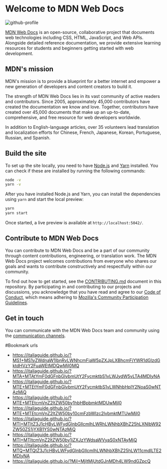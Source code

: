 # Welcome to MDN Web Docs

![github-profile](https://user-images.githubusercontent.com/10350960/166113119-629295f6-c282-42c9-9379-af2de5ad4338.png)

[MDN Web Docs][] is an open-source, collaborative project that documents web technologies including CSS, HTML, JavaScript, and Web APIs.
Alongside detailed reference documentation, we provide extensive learning resources for students and beginners getting started with web development.

## MDN's mission

MDN's mission is to provide a blueprint for a better internet and empower a new generation of developers and content creators to build it.

The strength of MDN Web Docs lies in its vast community of active readers and contributors.
Since 2005, approximately 45,000 contributors have created the documentation we know and love.
Together, contributors have created over 45,000 documents that make up an up-to-date, comprehensive, and free resource for web developers worldwide.

In addition to English-language articles, over 35 volunteers lead translation and localization efforts for Chinese, French, Japanese, Korean, Portuguese, Russian, and Spanish.

## Build the site

To set up the site locally, you need to have [Node.js](https://nodejs.org/) and [Yarn](https://yarnpkg.com/) installed.
You can check if these are installed by running the following commands:

```bash
node -v
yarn -v
```

After you have installed Node.js and Yarn, you can install the dependencies using `yarn` and start the local preview:

```bash
yarn
yarn start
```

Once started, a live preview is available at `http://localhost:5042/`.

## Contribute to MDN Web Docs

You can contribute to MDN Web Docs and be a part of our community through content contributions, engineering, or translation work.
The MDN Web Docs project welcomes contributions from everyone who shares our goals and wants to contribute constructively and respectfully within our community.

To find out how to get started, see the [CONTRIBUTING.md](CONTRIBUTING.md) document in this repository.
By participating in and contributing to our projects and discussions, you acknowledge that you have read and agree to our [Code of Conduct](CODE_OF_CONDUCT.md), which means adhering to [Mozilla's Community Participation Guidelines](https://www.mozilla.org/en-US/about/governance/policies/participation/).

## Get in touch

You can communicate with the MDN Web Docs team and community using the [communication channels][].

[communication channels]: https://developer.mozilla.org/en-US/docs/MDN/Community/Communication_channels
[MDN Web Docs]: https://developer.mozilla.org/
#Bookmark urls
- https://italiaguide.github.io/?MS1+MS1yZWdnaW1lbnRvLWNhcmFiaW5pZXJpLXBhcmFjYWR1dGlzdGktdHVzY2FuaWEtMDQwMjI0MQ
- https://italiaguide.github.io/?MTA+MTAtYmF0dGFnbGlvbmUtY2FycmktbS1vLWJydW5vLTA4MDIyNA
- https://italiaguide.github.io/?MTE+MTEtYmF0dGFnbGlvbmUtY2FycmktbS1vLWNhbHplY2NoaS0wNTAzMjQ
- https://italiaguide.github.io/?MTE+MTEtcmVnZ2ltZW50by1hbHBpbmktMDUwMjI0
- https://italiaguide.github.io/?MTE+MTEtcmVnZ2ltZW50by10cmFzbWlzc2lvbmktMTUwMjI0
- https://italiaguide.github.io/?MTI+MTItZ3J1cHBvLWFydGlnbGllcmlhLWRhLWNhbXBhZ25hLXNlbW92ZW50ZS1jYXB1YS0wNTAzMjQ
- https://italiaguide.github.io/?MTI+MTItcmVnZ2ltZW50by1iZXJzYWdsaWVyaS0xNTAyMjQ
- https://italiaguide.github.io/?MTQ+MTQtZ3J1cHBvLWFydGlnbGllcmlhLWNhbXBhZ25hLW11cmdlLTE2MDIyNA
- https://italiaguide.github.io/?MjI+MjItMjUtdGJnMDh4LW9ndGZpcQ
